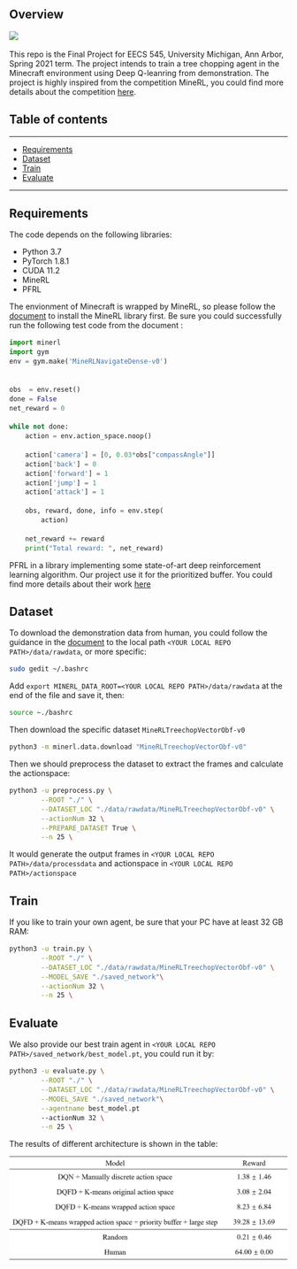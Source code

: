 ## Overview
<img src='image/finalDemo.gif' width="500"/>


This repo is the Final Project for EECS 545, University Michigan, Ann Arbor, Spring 2021 term. The project intends to train a tree chopping agent in the Minecraft environment using Deep Q-leanring from demonstration. The project is highly inspired from the competition MineRL, you could find more details about the competition [here](https://minerl.io/docs/).

## Table of contents
-----
  * [Requirements](#requirements)
  * [Dataset](#dataset)
  * [Train](#train)
  * [Evaluate](#evaluate)
------

## Requirements

The code depends on the following libraries:

* Python 3.7
* PyTorch 1.8.1
* CUDA 11.2
* MineRL
* PFRL

The envionment of Minecraft is wrapped by MineRL, so please follow the [document](https://minerl.io/docs/) to install the MineRL library first. Be sure you could successfully run the following test code from the document :

```python
import minerl
import gym
env = gym.make('MineRLNavigateDense-v0')


obs  = env.reset()
done = False
net_reward = 0

while not done:
    action = env.action_space.noop()

    action['camera'] = [0, 0.03*obs["compassAngle"]]
    action['back'] = 0
    action['forward'] = 1
    action['jump'] = 1
    action['attack'] = 1

    obs, reward, done, info = env.step(
        action)

    net_reward += reward
    print("Total reward: ", net_reward)
```

PFRL in a library implementing some state-of-art deep reinforcement learning algorithm. Our project use it for the prioritized buffer. You could find more details about their work [here](https://pfrl.readthedocs.io/en/latest/index.html)

## Dataset

To download the demonstration data from human, you could follow the guidance in the [document](https://minerl.io/docs/) to the local path ``<YOUR LOCAL REPO PATH>/data/rawdata``, or more specific:

```bash
sudo gedit ~/.bashrc
```
Add ``export MINERL_DATA_ROOT=<YOUR LOCAL REPO PATH>/data/rawdata`` at the end of the file and save it, then:

```bash
source ~./bashrc
```

Then download the specific dataset ``MineRLTreechopVectorObf-v0``
```bash
python3 -m minerl.data.download "MineRLTreechopVectorObf-v0"
```

Then we should preprocess the dataset to extract the frames and calculate the actionspace:
```bash
python3 -u preprocess.py \
        --ROOT "./" \
        --DATASET_LOC "./data/rawdata/MineRLTreechopVectorObf-v0" \
        --actionNum 32 \
        --PREPARE_DATASET True \
        --n 25 \
```
It would generate the output frames in ``<YOUR LOCAL REPO PATH>/data/processdata`` and actionspace in ``<YOUR LOCAL REPO PATH>/actionspace``

## Train

If you like to train your own agent, be sure that your PC have at least 32 GB RAM:
```bash
python3 -u train.py \
        --ROOT "./" \
        --DATASET_LOC "./data/rawdata/MineRLTreechopVectorObf-v0" \
        --MODEL_SAVE "./saved_network"\
        --actionNum 32 \
        --n 25 \
```

## Evaluate
We also provide our best train agent in ``<YOUR LOCAL REPO PATH>/saved_network/best_model.pt``, you could run it by:
```bash
python3 -u evaluate.py \
        --ROOT "./" \
        --DATASET_LOC "./data/rawdata/MineRLTreechopVectorObf-v0" \
        --MODEL_SAVE "./saved_network"\
        --agentname best_model.pt
        --actionNum 32 \
        --n 25 \
```
The results of different architecture is shown in the table:

<img src='image/result.png' width="600"/>



